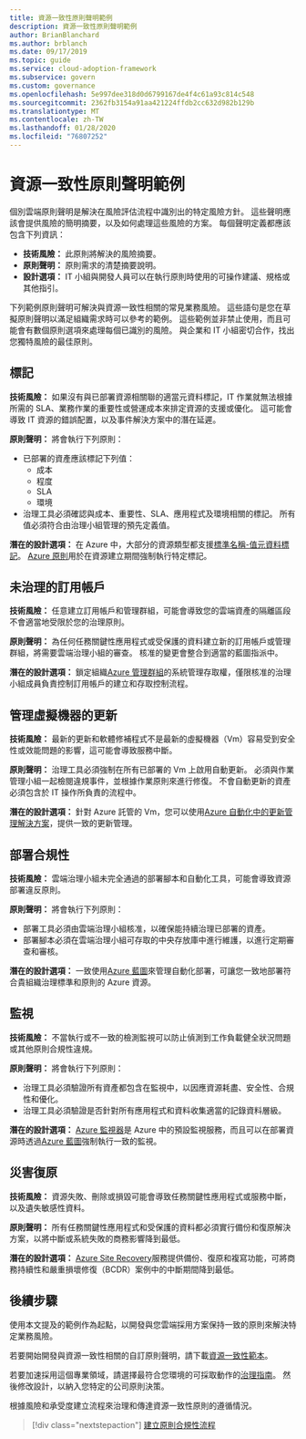 ```yaml
---
title: 資源一致性原則聲明範例
description: 資源一致性原則聲明範例
author: BrianBlanchard
ms.author: brblanch
ms.date: 09/17/2019
ms.topic: guide
ms.service: cloud-adoption-framework
ms.subservice: govern
ms.custom: governance
ms.openlocfilehash: 5e997dee318d0d6799167de4f4c61a93c814c548
ms.sourcegitcommit: 2362fb3154a91aa421224ffdb2cc632d982b129b
ms.translationtype: MT
ms.contentlocale: zh-TW
ms.lasthandoff: 01/28/2020
ms.locfileid: "76807252"
---
```

# <a name="resource-consistency-sample-policy-statements"></a>資源一致性原則聲明範例

個別雲端原則聲明是解決在風險評估流程中識別出的特定風險方針。 這些聲明應該會提供風險的簡明摘要，以及如何處理這些風險的方案。 每個聲明定義都應該包含下列資訊：

- **技術風險：** 此原則將解決的風險摘要。
- **原則聲明：** 原則需求的清楚摘要說明。
- **設計選項：** IT 小組與開發人員可以在執行原則時使用的可操作建議、規格或其他指引。

下列範例原則聲明可解決與資源一致性相關的常見業務風險。 這些語句是您在草擬原則聲明以滿足組織需求時可以參考的範例。 這些範例並非禁止使用，而且可能會有數個原則選項來處理每個已識別的風險。 與企業和 IT 小組密切合作，找出您獨特風險的最佳原則。

## <a name="tagging"></a>標記

**技術風險：** 如果沒有與已部署資源相關聯的適當元資料標記，IT 作業就無法根據所需的 SLA、業務作業的重要性或營運成本來排定資源的支援或優化。 這可能會導致 IT 資源的錯誤配置，以及事件解決方案中的潛在延遲。

**原則聲明：** 將會執行下列原則：

- 已部署的資產應該標記下列值：
  - 成本
  - 程度
  - SLA
  - 環境
- 治理工具必須確認與成本、重要性、SLA、應用程式及環境相關的標記。 所有值必須符合由治理小組管理的預先定義值。

**潛在的設計選項：** 在 Azure 中，大部分的資源類型都支援[標準名稱-值元資料標記](https://docs.microsoft.com/azure/azure-resource-manager/resource-group-using-tags)。 [Azure 原則](https://docs.microsoft.com/azure/governance/policy/overview)用於在資源建立期間強制執行特定標記。

## <a name="ungoverned-subscriptions"></a>未治理的訂用帳戶

**技術風險：** 任意建立訂用帳戶和管理群組，可能會導致您的雲端資產的隔離區段不會適當地受限於您的治理原則。

**原則聲明：** 為任何任務關鍵性應用程式或受保護的資料建立新的訂用帳戶或管理群組，將需要雲端治理小組的審查。 核准的變更會整合到適當的藍圖指派中。

**潛在的設計選項：** 鎖定組織[Azure 管理群組](https://docs.microsoft.com/azure/governance/management-groups)的系統管理存取權，僅限核准的治理小組成員負責控制訂用帳戶的建立和存取控制流程。

## <a name="manage-updates-to-virtual-machines"></a>管理虛擬機器的更新

**技術風險：** 最新的更新和軟體修補程式不是最新的虛擬機器（Vm）容易受到安全性或效能問題的影響，這可能會導致服務中斷。

**原則聲明：** 治理工具必須強制在所有已部署的 Vm 上啟用自動更新。 必須與作業管理小組一起檢閱違規事件，並根據作業原則來進行修復。 不會自動更新的資產必須包含於 IT 操作所負責的流程中。

**潛在的設計選項：** 針對 Azure 託管的 Vm，您可以使用[Azure 自動化中的更新管理解決方案](https://docs.microsoft.com/azure/automation/automation-update-management)，提供一致的更新管理。

## <a name="deployment-compliance"></a>部署合規性

**技術風險：** 雲端治理小組未完全通過的部署腳本和自動化工具，可能會導致資源部署違反原則。

**原則聲明：** 將會執行下列原則：

- 部署工具必須由雲端治理小組核准，以確保能持續治理已部署的資產。
- 部署腳本必須在雲端治理小組可存取的中央存放庫中進行維護，以進行定期審查和審核。

**潛在的設計選項：** 一致使用[Azure 藍圖](https://docs.microsoft.com/azure/governance/blueprints)來管理自動化部署，可讓您一致地部署符合貴組織治理標準和原則的 Azure 資源。

## <a name="monitoring"></a>監視

**技術風險：** 不當執行或不一致的檢測監視可以防止偵測到工作負載健全狀況問題或其他原則合規性違規。

**原則聲明：** 將會執行下列原則：

- 治理工具必須驗證所有資產都包含在監視中，以因應資源耗盡、安全性、合規性和優化。
- 治理工具必須驗證是否針對所有應用程式和資料收集適當的記錄資料層級。

**潛在的設計選項：** [Azure 監視器](https://docs.microsoft.com/azure/azure-monitor/overview)是 Azure 中的預設監視服務，而且可以在部署資源時透過[Azure 藍圖](https://docs.microsoft.com/azure/governance/blueprints)強制執行一致的監視。

## <a name="disaster-recovery"></a>災害復原

**技術風險：** 資源失敗、刪除或損毀可能會導致任務關鍵性應用程式或服務中斷，以及遺失敏感性資料。

**原則聲明：** 所有任務關鍵性應用程式和受保護的資料都必須實行備份和復原解決方案，以將中斷或系統失敗的商務影響降到最低。

**潛在的設計選項：** [Azure Site Recovery](https://docs.microsoft.com/azure/site-recovery/site-recovery-overview)服務提供備份、復原和複寫功能，可將商務持續性和嚴重損壞修復（BCDR）案例中的中斷期間降到最低。

## <a name="next-steps"></a>後續步驟

使用本文提及的範例作為起點，以開發與您雲端採用方案保持一致的原則來解決特定業務風險。

若要開始開發與資源一致性相關的自訂原則聲明，請下載[資源一致性範本](./template.md)。

若要加速採用這個專業領域，請選擇最符合您環境的可採取動作的[治理指南](../guides/index.md)。 然後修改設計，以納入您特定的公司原則決策。

根據風險和承受度建立流程來治理和傳達資源一致性原則的遵循情況。

> [!div class="nextstepaction"]
> [建立原則合規性流程](./compliance-processes.md)

